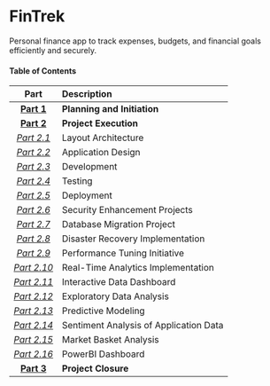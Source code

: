 # FinTrek
Personal finance app to track expenses, budgets, and financial goals efficiently and securely.

#### Table of Contents
| Part | Description |
|:----:|:------------|
|[**Part 1**](PlanningAndInitiation.md)|**Planning and Initiation**|
|[**Part 2**](ProjectExecution.md)|**Project Execution**|
|[*Part 2.1*](LayoutArchitecture/FintrekLayoutArchitecture)|Layout Architecture|
|[*Part 2.2*](#application-design)|Application Design|
|[*Part 2.3*](#development)|Development|
|[*Part 2.4*](#testing)|Testing|
|[*Part 2.5*](#deployment)|Deployment|
|[*Part 2.6*](#security-enhancement)|Security Enhancement Projects|
|[*Part 2.7*](#database-migration)|Database Migration Project|
|[*Part 2.8*](#disaster-recovery)|Disaster Recovery Implementation|
|[*Part 2.9*](#performance-tuning)|Performance Tuning Initiative|
|[*Part 2.10*](#real-time-analytics)|Real-Time Analytics Implementation|
|[*Part 2.11*](#interactive-data-dashboard)|Interactive Data Dashboard|
|[*Part 2.12*](#exploratory-data-analysis)|Exploratory Data Analysis|
|[*Part 2.13*](#predictive-modeling)|Predictive Modeling|
|[*Part 2.14*](#sentiment-analysis)|Sentiment Analysis of Application Data|
|[*Part 2.15*](#market-basket-analysis)|Market Basket Analysis|
|[*Part 2.16*](#powerbi-dashboard)|PowerBI Dashboard|
|[**Part 3**](ProjectClosure.md)|**Project Closure** |
